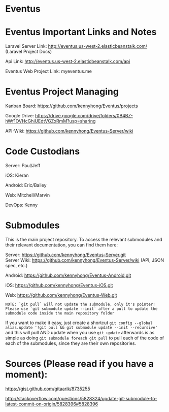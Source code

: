 # Eventus

# Eventus Important Links and Notes

Laravel Server Link: http://eventus.us-west-2.elasticbeanstalk.com/ (Laravel Project Docs)

Api Link: http://eventus.us-west-2.elasticbeanstalk.com/api

Eventus Web Project Link: myeventus.me

# Eventus Project Managing

Kanban Board: https://github.com/kennyhong/Eventus/projects

Google Drive: https://drive.google.com/drive/folders/0B4BZ-hWf1OVHcGhiUEdtVGZxRmM?usp=sharing

API-Wiki: https://github.com/kennyhong/Eventus-Server/wiki

# Code Custodians

Server: Paul/Jeff

iOS: Kieran

Android: Eric/Bailey

Web: Mitchell/Marvin

DevOps: Kenny

# Submodules

This is the main project repository. To access the relevant submodules and their relevant documentation, you can find them here:

Server: https://github.com/kennyhong/Eventus-Server.git  
Server Wiki: https://github.com/kennyhong/Eventus-Server/wiki (API, JSON spec, etc.)  

Android: https://github.com/kennyhong/Eventus-Android.git

iOS: https://github.com/kennyhong/Eventus-iOS.git

Web: https://github.com/kennyhong/Eventus-Web.git

    NOTE: `git pull` will not update the submodule, only it's pointer! Please use `git submodule update --init` after a pull to update the submodule code inside the main repository folder
    
If you want to make it easy, just create a shortcut `git config --global alias.update '!git pull && git submodule update --init --recursive'` and this will pull AND update when you use `git update`
afterwards is as simple as doing `git submodule foreach git pull` to pull each of the code of each of the submodules, since they are their own repositories.

# Sources (Please read if you have a moment):

https://gist.github.com/gitaarik/8735255

http://stackoverflow.com/questions/5828324/update-git-submodule-to-latest-commit-on-origin/5828396#5828396
